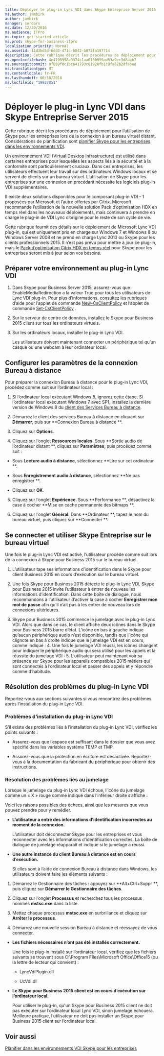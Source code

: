 ```yaml
---
title: Déployer le plug-in Lync VDI dans Skype Entreprise Server 2015
ms.author: jambirk
author: jambirk
manager: serdars
ms.date: 12/20/2016
ms.audience: ITPro
ms.topic: get-started-article
ms.prod: skype-for-business-itpro
localization_priority: Normal
ms.assetid: 11d3bd5d-6dd3-471c-b842-b072fa197714
description: Cette rubrique décrit les procédures de déploiement pour l’utilisation de Skype pour les entreprises lors de la connexion à un bureau virtuel distant.
ms.openlocfilehash: 4e4193998a9374c1aa0160999ad53a9ec3d8aab7
ms.sourcegitcommit: 0f089f0c1bc641793c61928fb1c8fa62b2dfabee
ms.translationtype: MT
ms.contentlocale: fr-FR
ms.lasthandoff: 06/18/2018
ms.locfileid: "19927851"
---
```

# <a name="deploy-the-lync-vdi-plug-in-with-skype-for-business-server-2015"></a>Déployer le plug-in Lync VDI dans Skype Entreprise Server 2015
 
Cette rubrique décrit les procédures de déploiement pour l’utilisation de Skype pour les entreprises lors de la connexion à un bureau virtuel distant. Considérations de planification sont [planifier Skype pour les entreprises dans les environnements VDI](../../plan-your-deployment/clients-and-devices/vdi-environments.md).
  
Un environnement VDI (Virtual Desktop Infrastructure) est utilisé dans certaines entreprises pour lesquelles les aspects liés à la sécurité et à la conformité sont particulièrement cruciaux. Dans ces entreprises, les utilisateurs effectuent leur travail sur des ordinateurs Windows locaux et se servent de clients sur un bureau virtuel. L’utilisation de Skype pour les entreprises sur une connexion en procédant nécessite les logiciels plug-in VDI supplémentaires.
  
Il existe deux solutions disponibles pour le composant plug-in VDI - 1 proposées par Microsoft et l’autre offertes par Citrix. Microsoft recommande l’utilisation de la nouvelle solution Pack d’optimisation HDX en temps réel dans les nouveaux déploiements, mais continuera à prendre en charge le plug-in de VDI Lync d’origine pour le reste de son cycle de vie. 
  
Cette rubrique fournit des détails sur le déploiement de Microsoft Lync VDI plug-in, qui est uniquement pris en charge sur Windows 7 et Windows 8 ou Windows Server 2008 et ne prend en charge Lync 2013 ou Skype pour les clients professionnels 2015. Il n’est pas prévu pour mettre à jour ce plug-in, mais le [Pack d’optimisation Citrix HDX en temps réel](../../plan-your-deployment/clients-and-devices/vdi-environments.md#Citrix_RT) pour Skype pour les entreprises seront mis à jour selon vos besoins.
  
## <a name="prepare-your-environment-for-the-lync-vdi-plug-in"></a>Préparer votre environnement au plug-in Lync VDI
<a name="Prepare_vdi"> </a>

1. Dans Skype pour Business Server 2015, assurez-vous que EnableMediaRedirection a la valeur True pour tous les utilisateurs de Lync VDI plug-in. Pour plus d’informations, consultez les rubriques d’aide pour l’applet de commande [New-CsClientPolicy](https://docs.microsoft.com/powershell/module/skype/new-csclientpolicy?view=skype-ps) et l’applet de commande [Set-CsClientPolicy](https://docs.microsoft.com/powershell/module/skype/set-csclientpolicy?view=skype-ps) .
    
2. Sur le serveur de centre de données, installez le Skype pour Business 2015 client sur tous les ordinateurs virtuels.
    
3. Sur les ordinateurs locaux, installer le plug-in Lync VDI.
    
    Les utilisateurs doivent maintenant connecter un périphérique tel qu’un casque ou une webcam à leur ordinateur local.
    
## <a name="configure-remote-desktop-connection-settings"></a>Configurer les paramètres de la connexion Bureau à distance
<a name="Prepare_vdi"> </a>

Pour préparer la connexion Bureau à distance pour le plug-in Lync VDI, procédez comme suit sur l’ordinateur local :
  
1. Si l’ordinateur local exécutant Windows 8, ignorez cette étape. Si l’ordinateur local exécutant Windows 7 avec SP1, installez la dernière version de Windows 8 du [client des Services Bureau à distance](https://go.microsoft.com/fwlink/p/?LinkId=268032).
    
2. Démarrez le client des services Bureau à distance en cliquant sur **Démarrer**, puis sur **Connexion Bureau à distance **.
    
3. Cliquez sur **Options**.
    
4. Cliquez sur l’onglet **Ressources locales**. Sous **Sortie audio de l’ordinateur distant **, cliquez sur **Paramètres**, puis procédez comme suit :
    
  - Sous **Lecture audio à distance**, sélectionnez **Lire sur cet ordinateur **.
    
  - Sous **Enregistrement audio à distance**, sélectionnez **Ne pas enregistrer **.
    
  - Cliquez sur **OK**.
    
5. Cliquez sur l’onglet **Expérience**. Sous **Performance **, désactivez la case à cocher **Mise en cache permanente des bitmaps **.
    
6. Cliquez sur l’onglet **Général**. Dans **Ordinateur **, tapez le nom du bureau virtuel, puis cliquez sur **Connecter **.  
    
## <a name="sign-in-and-use-skype-for-business-on-the-virtual-desktop"></a>Se connecter et utiliser Skype Entreprise sur le bureau virtuel
<a name="SfB_signin"> </a>

Une fois le plug-in Lync VDI est activé, l’utilisateur procède comme suit lors de la connexion à Skype pour Business 2015 sur le bureau virtuel.
  
1. L’utilisateur tape ses informations d’identification dans le Skype pour client Business 2015 en cours d’exécution sur le bureau virtuel.
    
2. Une fois Skype pour Business 2015 détecte le plug-in Lync VDI, Skype pour Business 2015 invite l’utilisateur à entrer de nouveau les informations d’identification. Dans cette boîte de dialogue, nous recommandons à l’utilisateur d’activer la case à cocher **Enregistrer mon mot de passe** afin qu’il n’ait pas à les entrer de nouveau lors de connexions ultérieures.
    
3. Skype pour Business 2015 commence le jumelage avec le plug-in Lync VDI. Alors que dans ce cas, le client affiche deux icônes dans le Skype pour Business 2015 barre d’état. L’icône en bas à gauche indique qu’aucun périphérique audio n’est disponible, tandis que l’icône qui clignote en bas à droite indique que le jumelage VDI est en cours, comme indiqué :
    4. Une fois le jumelage VDI réussi, les icônes changent pour indiquer le périphérique audio qui sera utilisé pour les appels et la réussite du jumelage VDI :
    5. L’utilisateur peut maintenant voir sa présence sur Skype pour les appareils compatibles 2015 métiers qui sont connectés à l’ordinateur local et passer des appels et y répondre comme d’habitude.
    
## <a name="troubleshoot-the-lync-vdi-plug-in"></a>Résolution des problèmes du plug-in Lync VDI
<a name="tshoot_VDI"> </a>

Reportez-vous aux sections suivantes si vous rencontrez des problèmes après l’installation du plug-in Lync VDI.
  
### <a name="issues-with-installing-the-lync-vdi-plug-in"></a>Problèmes d’installation du plug-in Lync VDI 

S’il existe des problèmes liés à l’installation du plug-in Lync VDI, vérifiez les points suivants :
  
- Assurez-vous que l’espace est suffisant dans le dossier que vous avez spécifié dans les variables système TEMP et TMP.
    
- Assurez-vous que la protection en écriture est désactivée. Reportez-vous à la documentation du fabricant du périphérique pour obtenir des instructions.
    
### <a name="troubleshooting-issues-with-pairing"></a>Résolution des problèmes liés au jumelage

Lorsque le jumelage du plug-in Lync VDI échoue, l’icône du jumelage comme un « X » rouge comme indiqué dans l’inférieur droite s’affiche : 
  
Voici les raisons possibles des échecs, ainsi que les mesures que vous pouvez prendre pour y remédier.  
  
- **L’utilisateur a entré des informations d’identification incorrectes au moment de la connexion.**
    
    L’utilisateur doit déconnecter Skype pour les entreprises et vous reconnecter avec les informations d’identification correctes. La boîte de dialogue de jumelage réapparaît et indique si le jumelage a réussi.
    
- **Une autre instance du client Bureau à distance est en cours d’exécution.**
    
    Si elles sont à l’aide de connexion Bureau à distance dans Windows, les utilisateurs doivent faire les éléments suivants :
    
1. Démarrez le Gestionnaire des tâches : appuyez sur **Alt+Ctrl+Suppr **, puis cliquez sur **Démarrer le Gestionnaire des tâches**.
    
2. Cliquez sur l’onglet **Processus** et recherchez tous les processus nommés **mstsc.exe** dans la liste.
    
3. Mettez chaque processus **mstsc.exe** en surbrillance et cliquez sur **Arrêter le processus**.  
    
4. Démarrez une nouvelle session Bureau à distance et réessayez de vous connecter.  
    
- **Les fichiers nécessaires n’ont pas été installés correctement.**
    
    Une fois le plug-in installé sur l’ordinateur local, vérifiez que les fichiers suivants se trouvent sous C:\Program Files\Microsoft Office\Office15 (ou la lettre de lecteur qui convient) :
    
  - LyncVdiPlugin.dll
    
  - UcVdi.dll
    
- **Le Skype pour Business 2015 client est en cours d’exécution sur l’ordinateur local.**
    
    Pour utiliser le plug-in, qu'un Skype pour Business 2015 client ne doit pas exécuter sur l’ordinateur local Lync VDI, sinon jumelage échouera. Meilleure pratique, l’utilisateur ne doit pas installer un Skype pour Business 2015 client sur l’ordinateur local.
    
## <a name="see-also"></a>Voir aussi
<a name="tshoot_VDI"> </a>

[Planifier dans les environnements VDI Skype pour les entreprises](../../plan-your-deployment/clients-and-devices/vdi-environments.md)